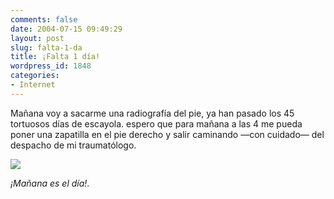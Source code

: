 ```yaml
---
comments: false
date: 2004-07-15 09:49:29
layout: post
slug: falta-1-da
title: ¡Falta 1 día!
wordpress_id: 1848
categories:
- Internet
---
```


Mañana voy a sacarme una radiografía del pie, ya han pasado los 45 tortuosos días de escayola. espero que para mañana a las 4 me pueda poner una zapatilla en el pie derecho y salir caminando &mdash;con cuidado&mdash; del despacho de mi traumatólogo.





![](http://www.minid.net/images/days/1.png)





_¡Mañana es el día!_.




 

